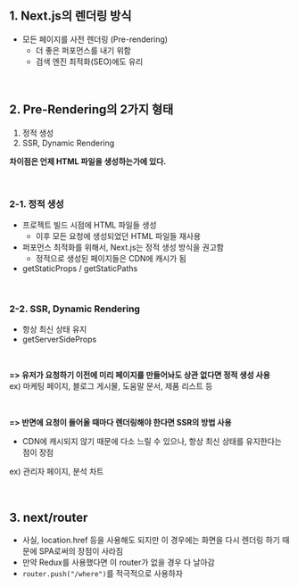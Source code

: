 ## 1. Next.js의 렌더링 방식

- 모든 페이지를 사전 렌더링 (Pre-rendering)
  - 더 좋은 퍼포먼스를 내기 위함
  - 검색 엔진 최적화(SEO)에도 유리

<br>

## 2. Pre-Rendering의 2가지 형태

1. 정적 생성
2. SSR, Dynamic Rendering

**차이점은 언제 HTML 파일을 생성하는가에 있다.**

<br>

### 2-1. 정적 생성

- 프로젝트 빌드 시점에 HTML 파일들 생성
  - 이후 모든 요청에 생성되었던 HTML 파일들 재사용
- 퍼포먼스 최적화를 위해서, Next.js는 정적 생성 방식을 권고함
  - 정적으로 생성된 페이지들은 CDN에 캐시가 됨
- getStaticProps / getStaticPaths

<br>

### 2-2. SSR, Dynamic Rendering

- 항상 최신 상태 유지
- getServerSideProps

<br>

**=> 유저가 요청하기 이전에 미리 페이지를 만들어놔도 상관 없다면 정적 생성 사용**  
ex) 마케팅 페이지, 블로그 게시물, 도움말 문서, 제품 리스트 등

<br>

**=> 반면에 요청이 들어올 때마다 렌더링해야 한다면 SSR의 방법 사용**

- CDN에 캐시되지 않기 때문에 다소 느릴 수 있으나, 항상 최신 상태를 유지한다는 점이 장점

ex) 관리자 페이지, 분석 차트

<br>

## 3. next/router

- 사실, location.href 등을 사용해도 되지만 이 경우에는 화면을 다시 렌더링 하기 때문에 SPA로써의 장점이 사라짐
- 만약 Redux를 사용했다면 이 router가 없을 경우 다 날아감
- `router.push("/where")`를 적극적으로 사용하자
